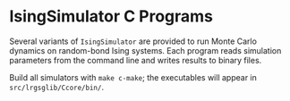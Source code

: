 # IsingSimulator C Programs

Several variants of `IsingSimulator` are provided to run Monte Carlo
dynamics on random-bond Ising systems. Each program reads simulation
parameters from the command line and writes results to binary files.

Build all simulators with `make c-make`; the executables will appear in
`src/lrgsglib/Ccore/bin/`.
